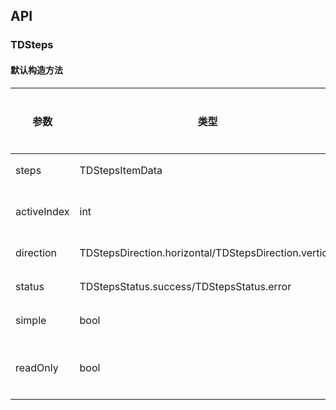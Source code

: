 ## API
### TDSteps
#### 默认构造方法

| 参数 | 类型 | 默认值 | 是否必填 | 说明        |
| --- | --- | --- | -- | --- |
| steps | TDStepsItemData |  - | 是 | 步骤条数据     |
| activeIndex | int | 0 | 否 | 当前激活步骤的索引 |
| direction | TDStepsDirection.horizontal/TDStepsDirection.vertical | TDStepsDirection.horizontal | 否 | 步骤条方向 |
| status | TDStepsStatus.success/TDStepsStatus.error | TDStepsStatus.success | 否 | 步骤条状态 |
| simple | bool | false | 否 | 是否简略模式 |
| readOnly | bool | false | 否 | 是否纯展示readOnly模式 |



